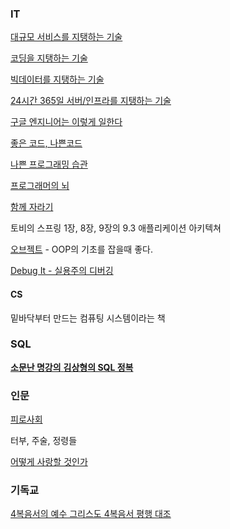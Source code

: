 ### IT
[대규모 서비스를 지탱하는 기술](http://www.yes24.com/Product/Goods/4667932)

[코딩을 지탱하는 기술](http://www.yes24.com/Product/Goods/11101558)

[빅데이터를 지탱하는 기술](http://www.yes24.com/Product/Goods/66277191)

[24시간 365일 서버/인프라를 지탱하는 기술](http://www.yes24.com/Product/Goods/3377489)

[구글 엔지니어는 이렇게 일한다](https://digital.kyobobook.co.kr/digital/ebook/ebookDetail.ink?selectedLargeCategory=001&barcode=4801162245621&orderClick=LAG&Kc=)

[좋은 코드, 나쁜코드](http://www.kyobobook.co.kr/product/detailViewKor.laf?ejkGb=KOR&mallGb=KOR&barcode=9791191600896)

[나쁜 프로그래밍 습관](https://search.daum.net/search?w=bookpage&bookId=5269093&tab=introduction&DA=LB0&q=%EB%82%98%EC%81%9C+%ED%94%84%EB%A1%9C%EA%B7%B8%EB%9E%98%EB%B0%8D+%EC%8A%B5%EA%B4%80)

[프로그래머의 뇌](http://www.kyobobook.co.kr/product/detailViewKor.laf?mallGb=KOR&ejkGb=KOR&barcode=9791191600650&orderClick=4j3)

[함께 자라기](https://www.kyobobook.co.kr/product/detailViewKor.laf?ejkGb=KOR&mallGb=KOR&barcode=9788966262335)

토비의 스프링 1장, 8장, 9장의 9.3 애플리케이션 아키텍쳐

[오브젝트](https://www.kyobobook.co.kr/product/detailViewKor.laf?ejkGb=KOR&mallGb=KOR&barcode=9791158391409) - OOP의 기초를 잡을때 좋다.

[Debug It - 실용주의 디버깅](http://www.kyobobook.co.kr/product/detailViewKor.laf?ejkGb=KOR&mallGb=KOR&barcode=9788960771413&orderClick=LAG&Kc=)

#### CS
밑바닥부터 만드는 컴퓨팅 시스템이라는 책
### SQL
[**소문난 명강의** **김상형의 SQL 정복**](http://www.kyobobook.co.kr/product/detailViewKor.laf?mallGb=KOR&ejkGb=KOR&barcode=9791162244241)

### 인문
[피로사회](http://www.yes24.com/Product/Goods/7934991)

터부, 주술, 정령들

[어떻게 사랑할 것인가](https://www.kyobobook.co.kr/product/detailViewKor.laf?ejkGb=KOR&mallGb=KOR&barcode=9788959136803)

### 기독교
[4복음서의 예수 그리스도 4복음서 평행 대조](https://book.naver.com/bookdb/book_detail.naver?bid=17588386)